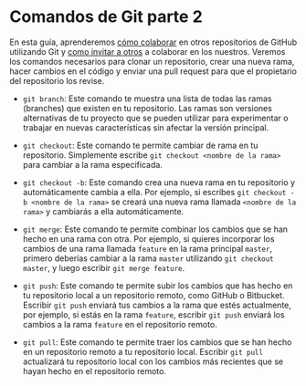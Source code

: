 # Comandos de Git parte 2

En esta guía, aprenderemos [cómo colaborar](Como_contribuir.md) en otros repositorios de GitHub utilizando Git y [como invitar a otros](Invitar_a_contribuir.md) a colaborar en los nuestros. Veremos los comandos necesarios para clonar un repositorio, crear una nueva rama, hacer cambios en el código y enviar una pull request para que el propietario del repositorio los revise.

-   `git branch`: Este comando te muestra una lista de todas las ramas (branches) que existen en tu repositorio. Las ramas son versiones alternativas de tu proyecto que se pueden utilizar para experimentar o trabajar en nuevas características sin afectar la versión principal.
    
-   `git checkout`: Este comando te permite cambiar de rama en tu repositorio. Simplemente escribe `git checkout <nombre de la rama>` para cambiar a la rama especificada.
    
-   `git checkout -b`: Este comando crea una nueva rama en tu repositorio y automáticamente cambia a ella. Por ejemplo, si escribes `git checkout -b <nombre de la rama>` se creará una nueva rama llamada `<nombre de la rama>` y cambiarás a ella automáticamente.
-   `git merge`: Este comando te permite combinar los cambios que se han hecho en una rama con otra. Por ejemplo, si quieres incorporar los cambios de una rama llamada `feature` en la rama principal `master`, primero deberías cambiar a la rama `master` utilizando `git checkout master`, y luego escribir `git merge feature`.
    
-   `git push`: Este comando te permite subir los cambios que has hecho en tu repositorio local a un repositorio remoto, como GitHub o Bitbucket. Escribir `git push` enviará tus cambios a la rama que estés actualmente, por ejemplo, si estás en la rama `feature`, escribir `git push` enviará los cambios a la rama `feature` en el repositorio remoto.
    
-   `git pull`: Este comando te permite traer los cambios que se han hecho en un repositorio remoto a tu repositorio local. Escribir `git pull` actualizará tu repositorio local con los cambios más recientes que se hayan hecho en el repositorio remoto.
